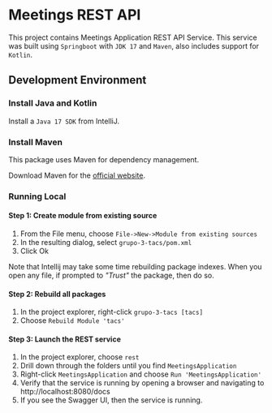 # Meetings REST API

This project contains Meetings Application REST API Service.
This service was built using `Springboot` with `JDK 17` and `Maven`,
also includes support for `Kotlin`.


## Development Environment

### Install Java and Kotlin

Install a `Java 17 SDK` from IntelliJ.

### Install Maven

This package uses Maven for dependency management.

Download Maven for the [official website](https://maven.apache.org/download.cgi).

### Running Local

#### Step 1: Create module from existing source

1. From the File menu, choose `File->New->Module from existing sources`
2. In the resulting dialog, select `grupo-3-tacs/pom.xml`
3. Click Ok

Note that Intellij may take some time rebuilding package indexes.
When you open any file, if prompted to _"Trust"_ the package, then do so.


#### Step 2: Rebuild all packages

1. In the project explorer, right-click `grupo-3-tacs [tacs]`
2. Choose `Rebuild Module 'tacs'`

#### Step 3: Launch the REST service

1. In the project explorer, choose `rest`
2. Drill down through the folders until you find `MeetingsApplication`
3. Right-click `MeetingsApplication` and choose `Run 'MeetingsApplication'`
4. Verify that the service is running by opening a browser and navigating to http://localhost:8080/docs
5. If you see the Swagger UI, then the service is running.
